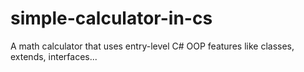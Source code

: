 # simple-calculator-in-cs

A math calculator that uses entry-level C# OOP features like classes, extends, interfaces... 

